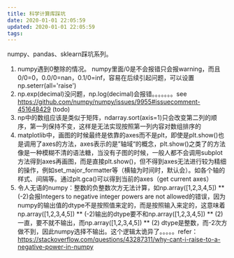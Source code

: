```yaml
---
title: 科学计算库踩坑
date: 2020-01-01 22:05:59
updated: 2020-01-01 22:05:59
tags:
---
```

numpy、pandas、sklearn踩坑系列。
<!--more-->
1. numpy遇到0整除的情况。
numpy里面/0是不会报错只会报warning，而且0/0=0，0.0/0=nan，0.1/0=inf，容易在后续引起问题，可以设置np.seterr(all='raise')
2. np.exp(decimal)没问题，np.log(decimal)会报错。。。。。。。see https://github.com/numpy/numpy/issues/9955#issuecomment-451648429 (todo)
3. np中的数组应该是类似于矩阵，ndarray.sort(axis=1)只会改变第二列的顺序，第一列保持不变，这样是无法实现按照第一列内容对数组排序的
4. matplotlib中，画图的时候最终是依靠的axes而不是plt，即使是plt.show()也是调用了axes的方法，axes表示的是”轴域“的概念，plt.show()之类了的方法像是一种模糊不清的语法糖，当没有子图的时候，一般人都不会调用subplot方法得到axes再画图，而是直接plt.show()，但不得到axes无法进行较为精细的操作，例如set_major_formatter等（横轴为时间时，默认会）。如各个轴的样式、间隔等。通过plt.gca()可以得到当前的axes（get current axes）
5. 令人无语的numpy：整数的负整数次方无法计算，如np.array([1,2,3,4,5]) ** (-2)会报Integers to negative integer powers are not allowed的错误，因为numpy的输出值的dtype不是按照值来定的，而是按照输入来定的，这意味着np.array([1,2,3,4,5]) ** (-2)输出的dtype要不和np.array([1,2,3,4,5]) ** (2)一直，要不就不输出，而np.array([1,2,3,4,5]) ** (2) dtype是整数，而-2次方做不到，因此numpy选择不输出。这个逻辑太诡异了。。。。。refer：https://stackoverflow.com/questions/43287311/why-cant-i-raise-to-a-negative-power-in-numpy
